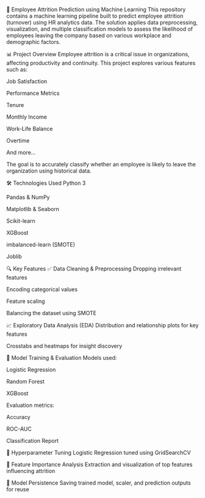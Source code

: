 🧠 Employee Attrition Prediction using Machine Learning
This repository contains a machine learning pipeline built to predict employee attrition (turnover) using HR analytics data. The solution applies data preprocessing, visualization, and multiple classification models to assess the likelihood of employees leaving the company based on various workplace and demographic factors.

📊 Project Overview
Employee attrition is a critical issue in organizations, affecting productivity and continuity. This project explores various features such as:

Job Satisfaction

Performance Metrics

Tenure

Monthly Income

Work-Life Balance

Overtime

And more...

The goal is to accurately classify whether an employee is likely to leave the organization using historical data.

🛠️ Technologies Used
Python 3

Pandas & NumPy

Matplotlib & Seaborn

Scikit-learn

XGBoost

imbalanced-learn (SMOTE)

Joblib

🔍 Key Features
✅ Data Cleaning & Preprocessing
Dropping irrelevant features

Encoding categorical values

Feature scaling

Balancing the dataset using SMOTE

📈 Exploratory Data Analysis (EDA)
Distribution and relationship plots for key features

Crosstabs and heatmaps for insight discovery

🧪 Model Training & Evaluation
Models used:

Logistic Regression

Random Forest

XGBoost

Evaluation metrics:

Accuracy

ROC-AUC

Classification Report

🔧 Hyperparameter Tuning
Logistic Regression tuned using GridSearchCV

🔎 Feature Importance Analysis
Extraction and visualization of top features influencing attrition

💾 Model Persistence
Saving trained model, scaler, and prediction outputs for reuse
